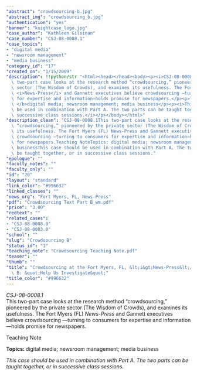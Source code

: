 ```yaml
---
"abstract": "crowdsourcing-b.jpg"
"abstract_img": "crowdsourcing_b.jpg"
"authentication": "yes"
"banner": "knightcase_logo.jpg"
"case_author": "Kathleen Gilsinan"
"case_number": "CSJ-08-0008.1"
"case_topics":
- "digital media"
- "newsroom management"
- "media business"
"category_id": "17"
"created_on": "1/15/2009"
"description": !!python/str "<html><head></head><body><p><i>CSJ-08-0008.1</i><br/>This\
  \ two-part case looks at the research method “crowdsourcing,” pioneered by the private\
  \ sector (The Wisdom of Crowds), and examines its usefulness. The Fort Myers (FL)\
  \ <i>News-Press</i> and Gannett executives believe crowdsourcing —turning to consumers\
  \ for expertise and information—holds promise for newspapers.</p><p>Teaching Note</p><p><b>Topics:\
  \ </b>digital media; newsroom management; media business</p><p><i>This case should\
  \ be used in combination with Part A. The two parts can be taught together, or in\
  \ successive class sessions.</i></p></body></html>"
"description_clean": "CSJ-08-0008.1This two-part case looks at the research method\
  \ “crowdsourcing,” pioneered by the private sector (The Wisdom of Crowds), and examines\
  \ its usefulness. The Fort Myers (FL) News-Press and Gannett executives believe\
  \ crowdsourcing —turning to consumers for expertise and information—holds promise\
  \ for newspapers.Teaching NoteTopics: digital media; newsroom management; media\
  \ businessThis case should be used in combination with Part A. The two parts can\
  \ be taught together, or in successive class sessions."
"epologue": ""
"faculty_notes": ""
"faculty_only": ""
"id": "20"
"layout": "standard"
"link_color": "#996632"
"linked_classes": ""
"news_org": "Fort Myers, FL, News-Press"
"pdf": "Crowdsourcing Text Part B_wm.pdf"
"price": "3.00"
"redtext": ""
"related_cases":
- "CSJ-08-0008.0"
- "CSJ-08-0003.0"
"school": ""
"slug": "Crowdsourcing B"
"status_id": "1"
"teaching_note": "Crowdsourcing Teaching Note.pdf"
"teaser": ""
"thumb": ""
"title": "Crowdsourcing at the Fort Myers, FL, &lt;i&gt;News-Press&lt;/i&gt; Part\
  \ B: &quot;Help Us Investigate&quot;"
"title_color": "#996632"
---
```

<html><head></head><body><p><i>CSJ-08-0008.1</i><br/>This two-part case looks at the research method “crowdsourcing,” pioneered by the private sector (The Wisdom of Crowds), and examines its usefulness. The Fort Myers (FL) <i>News-Press</i> and Gannett executives believe crowdsourcing —turning to consumers for expertise and information—holds promise for newspapers.</p><p>Teaching Note</p><p><b>Topics: </b>digital media; newsroom management; media business</p><p><i>This case should be used in combination with Part A. The two parts can be taught together, or in successive class sessions.</i></p></body></html>
